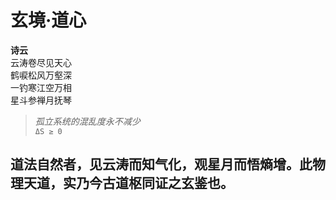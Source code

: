 # 玄境·道心


**诗云**  
云涛卷尽见天心  
鹤唳松风万壑深  
一钓寒江空万相  
星斗参禅月抚琴


> *孤立系统的混乱度永不减少*  
> `ΔS ≥ 0`  

## 道法自然者，见云涛而知气化，观星月而悟熵增。此物理天道，实乃今古道枢同证之玄鉴也。